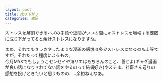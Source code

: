 ```yaml
---
layout: post
title: 成り下がり
categories: 雑記
---
```


ストレスを解消できるハズの手段や空間がいつの間にかストレスを増幅する要因に成り下がってると余計ストレスになりますね。

まあ、それでもさっきやったような漫画の感想は多少ストレスになるのも上等ですが。それだって程度によるもの。  
今月MAXでもしょうこセンセイや海リエはもちろんのこと、善せよ(ギャグ漫画が良い話になりきれてない話をやるのって結構好き)やステま、社畜さん辺りの感想を投げときたいと思うものの……余裕ねえなあ。

